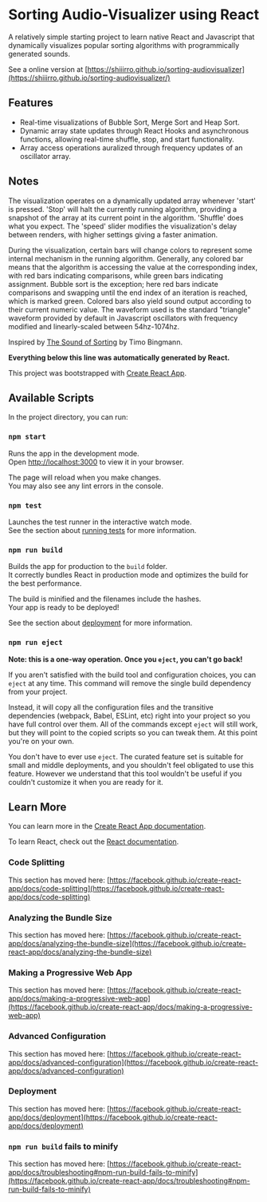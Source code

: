 # Sorting Audio-Visualizer using React

A relatively simple starting project to learn native React and Javascript that dynamically visualizes popular sorting algorithms with programmically generated sounds.

See a online version at [https://shiiirro.github.io/sorting-audiovisualizer](https://shiiirro.github.io/sorting-audiovisualizer/)

## Features
- Real-time visualizations of Bubble Sort, Merge Sort and Heap Sort.
- Dynamic array state updates through React Hooks and asynchronous functions, allowing real-time shuffle, stop, and start functionality.
- Array access operations auralized through frequency updates of an oscillator array.

## Notes
The visualization operates on a dynamically updated array whenever 'start' is pressed. 'Stop' will halt the currently running algorithm, providing a snapshot of the array at its current point in the algorithm. 'Shuffle' does what you expect. The 'speed' slider modifies the visualization's delay between renders, with higher settings giving a faster animation.

During the visualization, certain bars will change colors to represent some internal mechanism in the running algorithm. Generally, any colored bar means that the algorithm is accessing the value at the corresponding index, with red bars indicating comparisons, while green bars indicating assignment. Bubble sort is the exception; here red bars indicate comparisons and swapping until the end index of an iteration is reached, which is marked green. Colored bars also yield sound output according to their current numeric value. The waveform used is the standard "triangle" waveform provided by default in Javascript oscillators with frequency modified and linearly-scaled between 54hz-1074hz.

Inspired by [The Sound of Sorting](https://panthema.net/2013/sound-of-sorting/) by Timo Bingmann.

**Everything below this line was automatically generated by React.**

This project was bootstrapped with [Create React App](https://github.com/facebook/create-react-app).

## Available Scripts

In the project directory, you can run:

### `npm start`

Runs the app in the development mode.\
Open [http://localhost:3000](http://localhost:3000) to view it in your browser.

The page will reload when you make changes.\
You may also see any lint errors in the console.

### `npm test`

Launches the test runner in the interactive watch mode.\
See the section about [running tests](https://facebook.github.io/create-react-app/docs/running-tests) for more information.

### `npm run build`

Builds the app for production to the `build` folder.\
It correctly bundles React in production mode and optimizes the build for the best performance.

The build is minified and the filenames include the hashes.\
Your app is ready to be deployed!

See the section about [deployment](https://facebook.github.io/create-react-app/docs/deployment) for more information.

### `npm run eject`

**Note: this is a one-way operation. Once you `eject`, you can't go back!**

If you aren't satisfied with the build tool and configuration choices, you can `eject` at any time. This command will remove the single build dependency from your project.

Instead, it will copy all the configuration files and the transitive dependencies (webpack, Babel, ESLint, etc) right into your project so you have full control over them. All of the commands except `eject` will still work, but they will point to the copied scripts so you can tweak them. At this point you're on your own.

You don't have to ever use `eject`. The curated feature set is suitable for small and middle deployments, and you shouldn't feel obligated to use this feature. However we understand that this tool wouldn't be useful if you couldn't customize it when you are ready for it.

## Learn More

You can learn more in the [Create React App documentation](https://facebook.github.io/create-react-app/docs/getting-started).

To learn React, check out the [React documentation](https://reactjs.org/).

### Code Splitting

This section has moved here: [https://facebook.github.io/create-react-app/docs/code-splitting](https://facebook.github.io/create-react-app/docs/code-splitting)

### Analyzing the Bundle Size

This section has moved here: [https://facebook.github.io/create-react-app/docs/analyzing-the-bundle-size](https://facebook.github.io/create-react-app/docs/analyzing-the-bundle-size)

### Making a Progressive Web App

This section has moved here: [https://facebook.github.io/create-react-app/docs/making-a-progressive-web-app](https://facebook.github.io/create-react-app/docs/making-a-progressive-web-app)

### Advanced Configuration

This section has moved here: [https://facebook.github.io/create-react-app/docs/advanced-configuration](https://facebook.github.io/create-react-app/docs/advanced-configuration)

### Deployment

This section has moved here: [https://facebook.github.io/create-react-app/docs/deployment](https://facebook.github.io/create-react-app/docs/deployment)

### `npm run build` fails to minify

This section has moved here: [https://facebook.github.io/create-react-app/docs/troubleshooting#npm-run-build-fails-to-minify](https://facebook.github.io/create-react-app/docs/troubleshooting#npm-run-build-fails-to-minify)
